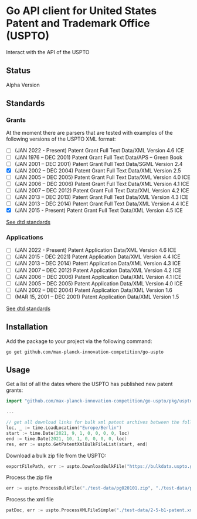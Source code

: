 # Go API client for United States Patent and Trademark Office (USPTO)

Interact with the API of the USPTO

## Status

Alpha Version

## Standards

### Grants

At the moment there are parsers that are tested with examples of the following versions of the USPTO XML format:

- [ ]  (JAN 2022 - Present) Patent Grant Full Text Data/XML Version 4.6 ICE
- [ ] (JAN 1976 – DEC 2001) Patent Grant Full Text Data/APS – Green Book
- [ ] (JAN 2001 – DEC 2001) Patent Grant Full Text Data/SGML Version 2.4
- [x] (JAN 2002 – DEC 2004) Patent Grant Full Text Data/XML Version 2.5
- [ ] (JAN 2005 – DEC 2005) Patent Grant Full Text Data/XML Version 4.0 ICE
- [ ] (JAN 2006 – DEC 2006) Patent Grant Full Text Data/XML Version 4.1 ICE
- [ ] (JAN 2007 – DEC 2012) Patent Grant Full Text Data/XML Version 4.2 ICE
- [ ] (JAN 2013 – DEC 2013) Patent Grant Full Text Data/XML Version 4.3 ICE
- [ ] (JAN 2013 – DEC 2014) Patent Grant Full Text Data/XML Version 4.4 ICE
- [x] (JAN 2015 - Present) Patent Grant Full Text Data/XML Version 4.5 ICE

[See dtd standards](dtds)

### Applications

- [ ] (JAN 2022 - Present) Patent Application Data/XML Version 4.6 ICE
- [ ] (JAN 2015 - DEC 2021) Patent Application Data/XML Version 4.4 ICE
- [ ] (JAN 2013 – DEC 2014) Patent Application Data/XML Version 4.3 ICE
- [ ] (JAN 2007 – DEC 2012) Patent Application Data/XML Version 4.2 ICE
- [ ] (JAN 2006 – DEC 2006) Patent Application Data/XML Version 4.1 ICE 
- [ ] (JAN 2005 – DEC 2005) Patent Application Data/XML Version 4.0 ICE
- [ ] (JAN 2002 – DEC 2004) Patent Application Data/XML Version 1.6  
- [ ] (MAR 15, 2001 – DEC 2001) Patent Application Data/XML Version 1.5

[See dtd standards](dtds)

## Installation

Add the package to your project via the following command:

```shell
go get github.com/max-planck-innovation-competition/go-uspto
```

## Usage

Get a list of all the dates where the USPTO has published new patent grants:
```go
import "github.com/max-planck-innovation-competition/go-uspto/pkg/uspto"

...

// get all download links for bulk xml patent archives between the following dates
loc, _ := time.LoadLocation("Europe/Berlin")
start := time.Date(2021, 9, 1, 0, 0, 0, 0, loc)
end := time.Date(2021, 10, 1, 0, 0, 0, 0, loc)
res, err := uspto.GetPatentXmlBulkFileList(start, end)
```

Download a bulk zip file from the USPTO:
```go
exportFilePath, err := uspto.DownloadBulkFile("https://bulkdata.uspto.gov/data/patent/grant/redbook/fulltext/2021/ipg210907.zip", "./test-data")
```

Process the zip file
```go
err := uspto.ProcessBulkFile("./test-data/pg020101.zip", "./test-data/pg020101/xml")
```

Process the xml file
```go
patDoc, err := uspto.ProcessXMLFileSimple("./test-data/2-5-b1-patent.xml")
```

